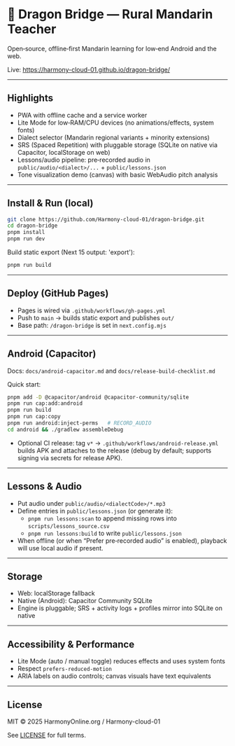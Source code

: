 # 🐉 Dragon Bridge — Rural Mandarin Teacher

Open‑source, offline‑first Mandarin learning for low‑end Android and the web.

Live: https://harmony-cloud-01.github.io/dragon-bridge/

---

## Highlights

- PWA with offline cache and a service worker
- Lite Mode for low‑RAM/CPU devices (no animations/effects, system fonts)
- Dialect selector (Mandarin regional variants + minority extensions)
- SRS (Spaced Repetition) with pluggable storage (SQLite on native via Capacitor, localStorage on web)
- Lessons/audio pipeline: pre‑recorded audio in `public/audio/<dialect>/...` + `public/lessons.json`
- Tone visualization demo (canvas) with basic WebAudio pitch analysis

---

## Install & Run (local)

```bash
git clone https://github.com/Harmony-cloud-01/dragon-bridge.git
cd dragon-bridge
pnpm install
pnpm run dev
```

Build static export (Next 15 output: 'export'):

```bash
pnpm run build
```

---

## Deploy (GitHub Pages)

- Pages is wired via `.github/workflows/gh-pages.yml`
- Push to `main` → builds static export and publishes `out/`
- Base path: `/dragon-bridge` is set in `next.config.mjs`

---

## Android (Capacitor)

Docs: `docs/android-capacitor.md` and `docs/release-build-checklist.md`

Quick start:

```bash
pnpm add -D @capacitor/android @capacitor-community/sqlite
pnpm run cap:add:android
pnpm run build
pnpm run cap:copy
pnpm run android:inject-perms   # RECORD_AUDIO
cd android && ./gradlew assembleDebug
```

- Optional CI release: tag `v*` → `.github/workflows/android-release.yml` builds APK and attaches to the release (debug by default; supports signing via secrets for release APK).

---

## Lessons & Audio

- Put audio under `public/audio/<dialectCode>/*.mp3`
- Define entries in `public/lessons.json` (or generate it):
  - `pnpm run lessons:scan` to append missing rows into `scripts/lessons_source.csv`
  - `pnpm run lessons:build` to write `public/lessons.json`
- When offline (or when “Prefer pre‑recorded audio” is enabled), playback will use local audio if present.

---

## Storage

- Web: localStorage fallback
- Native (Android): Capacitor Community SQLite
- Engine is pluggable; SRS + activity logs + profiles mirror into SQLite on native

---

## Accessibility & Performance

- Lite Mode (auto / manual toggle) reduces effects and uses system fonts
- Respect `prefers-reduced-motion`
- ARIA labels on audio controls; canvas visuals have text equivalents

---

## License

MIT © 2025 HarmonyOnline.org / Harmony-cloud-01

See [LICENSE](./LICENSE) for full terms.
